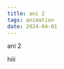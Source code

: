 ```yaml
---
title: ani 2
tags: animation
date: 2024-04-01
---
```

<div data-lang="en">
ani 2
</div>

<div data-lang="zh-TW" style="display: none;">
動畫2！！
</div>

<!--more-->
hiii